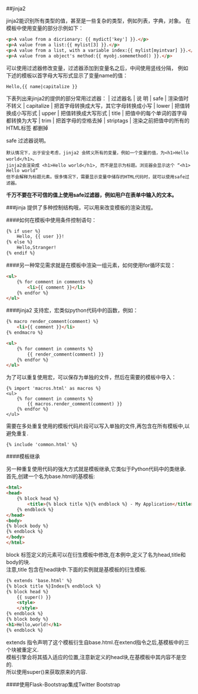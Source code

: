 ##jinja2

jinja2能识别所有类型的值，甚至是一些复杂的类型，例如列表，字典，对象。
在模板中使用变量的部分示例如下：
```html
<p>A value from a dicrionary: {{ mydict['key'] }}.</p>
<p>A value from a list:{{ mylist[3] }}.</p>
<p>A value from a list, with a variable index:{{ mylist[myintvar] }}.</p>
<p>A value from a object's method:{{ myobj.somemethod() }}.</p>
```


可以使用过滤器修改变量，过滤器添加到变量名之后，中间使用竖线分隔，
例如下述的模板以首字母大写形式显示了变量name的值：
```
Hello,{{ name|capitalize }}
```

下表列出来jinja2的提供的部分常用过滤器：
| 过滤器名    | 说 明
| safe       | 渲染值时不转义
| capitalize | 把首字母转换成大写，其它字母转换成小写
| lower      | 把值转换成小写形式
| upper      | 把值转换成大写形式
| title      | 把值中的每个单词的首字母都转换为大写
| trim       | 把首字母的空格去掉
| striptags  | 渲染之前把值中的所有的 HTML标签 都删掉


safe 过滤器说明。
```
默认情况下，出于安全考虑，jinja2 会转义所有的变量，例如一个变量的值，为<h1>Hello world</h1>。  
jinja2会渲染成 <h1>Hello world</h1>, 而不是显示为标题。浏览器会显示这个 “<h1> Hello world”  
但不会解释为标题元素。很多情况下，需要显示变量中储存的HTML代码时，就可以使用safe过滤器。
```
**千万不要在不可信的值上使用safe过滤器，例如用户在表单中输入的文本。**

###jinja 提供了多种控制结构哦，可以用来改变模板的渲染流程。

####如何在模板中使用条件控制语句：

```html
{% if user %}
    Hello, {{ user }}!
{% else %}
    Hello,Stranger!
{% endif %}
```

####另一种常见需求就是在模板中渲染一组元素，如何使用for循环实现：

```html
<ul>
    {% for comment in comments %}
        <li>{{ comment }}</li>
    {% endfor %}
</ul>
```

####jinja2 支持宏，宏类似python代码中的函数，例如：
```html
{% macro render_comment(comment) %}
    <li>{{ comment }}</li>
{% endmacro %}

<ul>
    {% for comment in comments %}
        {{ render_comment(comment) }}
    {% endfor %}
</ul>
```

为了可以重复使用宏，可以保存为单独的文件，然后在需要的模板中导入：
```
{% import 'macros.html' as macros %}
<ul>
    {% for comment in comments %}
        {{ macros.render_comment(comment) }}
    {% endfor %}
</ul>
```


需要在多处重复使用的模板代码片段可以写入单独的文件,再包含在所有模板中,以避免重复.

    {% include 'common.html' %}

####模板继承

另一种重复使用代码的强大方式就是模板继承,它类似于Python代码中的类继承.  
首先,创建一个名为base.html的基模板:
```html
<html>
<head>
    {% block head %}
        <title>{% block title %}{% endblock %} - My Application</title>
    {% endblock %}
</head>
<body>
{% block body %}
{% endblock %}
</body>
</html>
```

block 标签定义的元素可以在衍生模板中修改,在本例中,定义了名为head,title和body的块.  
注意,title 包含在head块中.下面的实例就是基模板的衍生模板.
```html
{% extends 'base.html' %}
{% block title %}Index{% endblock %}
{% block head %}
    {{ super() }}
    <style>
    </style>
{% endblock %}
{% block body %}
<h1>Hello,world!</h1>
{% endblock %}
```

extends 指令声明了这个模板衍生自base.html.在extend指令之后,基模板中的三个块被重定义.  
模板引擎会将其插入适应的位置,注意新定义的head块,在基模板中其内容不是空的.  
所以使用super()来获取原来的内容.

####使用Flask-Bootstrap集成Twitter Bootstrap





